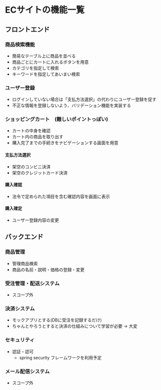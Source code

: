 # ECサイトの機能一覧

## フロントエンド

### 商品検索機能

- 簡易なテーブル上に商品を並べる
- 商品ごとにカートに入れるボタンを用意
- カテゴリを指定して検索
- キーワードを指定してあいまい検索

### ユーザー登録

- ログインしていない場合は「支払方法選択」の代わりにユーザー登録を促す
- 不正な情報を登録しないよう、バリデーション機能を実装する

### ショッピングカート　(難しいポイントっぽい)

- カートの中身を確認
- カート内の商品を取り出す
- 購入完了までの手続きをナビゲーションする画面を用意

#### 支払方法選択

- 架空のコンビニ決済
- 架空のクレジットカード決済

#### 購入確認

- 法令で定められた項目を含む確認内容を画面に表示

#### 購入確定

- ユーザー登録内容の変更

## バックエンド

### 商品管理

- 管理商品検索
- 商品の名前・説明・価格の登録・変更

### 受注管理・配送システム

- スコープ外

### 決済システム

- モックアプリとする(DBに受注を記録するだけ)
- ちゃんとやろうとすると決済の仕組みについて学習が必要 → 大変

### セキュリティ

- 認証・認可
  - spring security フレームワークを利用予定

### メール配信システム

- スコープ外
